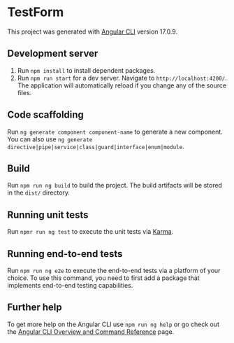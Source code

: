 # TestForm

This project was generated with [Angular CLI](https://github.com/angular/angular-cli) version 17.0.9.

## Development server

1. Run `npm install` to install dependent packages.
2. Run `npm run start` for a dev server. Navigate to `http://localhost:4200/`. The application will automatically reload if you change any of the source files.

## Code scaffolding

Run `ng generate component component-name` to generate a new component. You can also use `ng generate directive|pipe|service|class|guard|interface|enum|module`.

## Build

Run `npm run ng build` to build the project. The build artifacts will be stored in the `dist/` directory.

## Running unit tests

Run `npmr run ng test` to execute the unit tests via [Karma](https://karma-runner.github.io).

## Running end-to-end tests

Run `npm run ng e2e` to execute the end-to-end tests via a platform of your choice. To use this command, you need to first add a package that implements end-to-end testing capabilities.

## Further help

To get more help on the Angular CLI use `npm run ng help` or go check out the [Angular CLI Overview and Command Reference](https://angular.io/cli) page.
